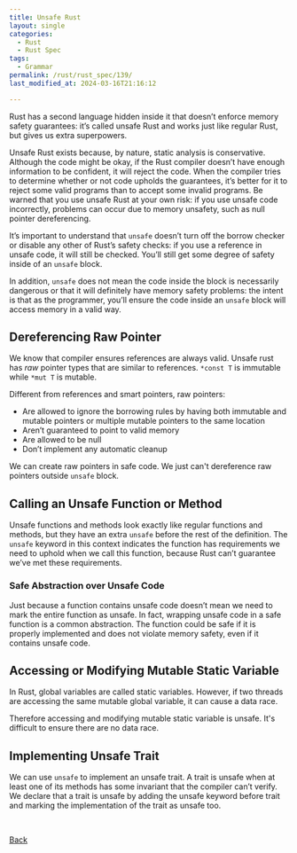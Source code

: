 ```yaml
---
title: Unsafe Rust
layout: single
categories:
  - Rust
  - Rust Spec
tags:
  - Grammar
permalink: /rust/rust_spec/139/
last_modified_at: 2024-03-16T21:16:12

---
```


Rust has a second language hidden inside it that doesn’t enforce memory safety guarantees: it’s called unsafe Rust and works just like regular Rust, but gives us extra superpowers.

Unsafe Rust exists because, by nature, static analysis is conservative.
Although the code might be okay, if the Rust compiler doesn’t have enough information to be confident, it will reject the code.
When the compiler tries to determine whether or not code upholds the guarantees, it’s better for it to reject some valid programs than to accept some invalid programs.
Be warned that you use unsafe Rust at your own risk:
if you use unsafe code incorrectly, problems can occur due to memory unsafety,
such as null pointer dereferencing.

It’s important to understand that `unsafe` doesn’t turn off the borrow checker or disable any other of Rust’s safety checks:
if you use a reference in unsafe code, it will still be checked.
You’ll still get some degree of safety inside of an `unsafe` block.

In addition, `unsafe` does not mean the code inside the block is necessarily dangerous or that it will definitely have memory safety problems:
the intent is that as the programmer, you’ll ensure the code inside an `unsafe` block will access memory in a valid way.

## Dereferencing Raw Pointer

We know that compiler ensures references are always valid.
Unsafe rust has *raw* pointer types that are similar to references.
`*const T` is immutable while `*mut T` is mutable.

Different from references and smart pointers, raw pointers:
* Are allowed to ignore the borrowing rules by having both immutable and mutable pointers or multiple mutable pointers to the same location
* Aren’t guaranteed to point to valid memory
* Are allowed to be null
* Don’t implement any automatic cleanup

We can create raw pointers in safe code.
We just can't dereference raw pointers outside `unsafe` block.

## Calling an Unsafe Function or Method

Unsafe functions and methods look exactly like regular functions and methods,
but they have an extra `unsafe` before the rest of the definition.
The `unsafe` keyword in this context indicates the function has requirements we need to uphold when we call this function, because Rust can’t guarantee we’ve met these requirements.

### Safe Abstraction over Unsafe Code

Just because a function contains unsafe code doesn’t mean we need to mark the entire function as unsafe.
In fact, wrapping unsafe code in a safe function is a common abstraction.
The function could be safe if it is properly implemented and does not violate memory safety, even if it contains unsafe code.

## Accessing or Modifying Mutable Static Variable

In Rust, global variables are called static variables.
However, if two threads are accessing the same mutable global variable,
it can cause a data race.

Therefore accessing and modifying mutable static variable is unsafe.
It's difficult to ensure there are no data race.

## Implementing Unsafe Trait

We can use `unsafe` to implement an unsafe trait.
A trait is unsafe when at least one of its methods has some invariant that the compiler can’t verify.
We declare that a trait is unsafe by adding the unsafe keyword before trait and marking the implementation of the trait as unsafe too.

<br>

[Back](/rust/rust_spec/)